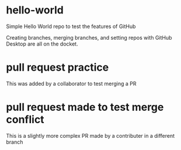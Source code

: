 # hello-world

Simple Hello World repo to test the features of GitHub

Creating branches, merging branches, and setting repos with GitHub Desktop are all on the docket.

# pull request practice

This was added by a collaborator to test merging a PR

# pull request made to test merge conflict

This is a slightly more complex PR made by a contributer in a different branch
